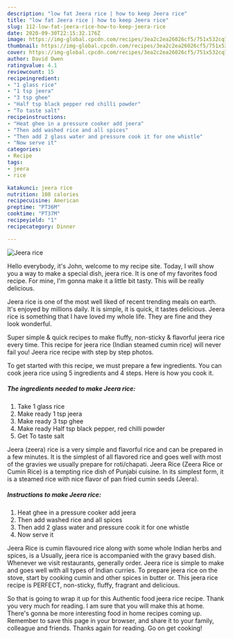 ```yaml
---
description: "low fat Jeera rice | how to keep Jeera rice"
title: "low fat Jeera rice | how to keep Jeera rice"
slug: 112-low-fat-jeera-rice-how-to-keep-jeera-rice
date: 2020-09-30T22:15:32.176Z
image: https://img-global.cpcdn.com/recipes/3ea2c2ea26026cf5/751x532cq70/jeera-rice-recipe-main-photo.jpg
thumbnail: https://img-global.cpcdn.com/recipes/3ea2c2ea26026cf5/751x532cq70/jeera-rice-recipe-main-photo.jpg
cover: https://img-global.cpcdn.com/recipes/3ea2c2ea26026cf5/751x532cq70/jeera-rice-recipe-main-photo.jpg
author: David Owen
ratingvalue: 4.1
reviewcount: 15
recipeingredient:
- "1 glass rice"
- "1 tsp jeera"
- "3 tsp ghee"
- "Half tsp black pepper red chilli powder"
- "To taste salt"
recipeinstructions:
- "Heat ghee in a pressure cooker add jeera"
- "Then add washed rice and all spices"
- "Then add 2 glass water and pressure cook it for one whistle"
- "Now serve it"
categories:
- Recipe
tags:
- jeera
- rice

katakunci: jeera rice 
nutrition: 108 calories
recipecuisine: American
preptime: "PT36M"
cooktime: "PT37M"
recipeyield: "1"
recipecategory: Dinner

---
```



![Jeera rice](https://img-global.cpcdn.com/recipes/3ea2c2ea26026cf5/751x532cq70/jeera-rice-recipe-main-photo.jpg)

Hello everybody, it's John, welcome to my recipe site. Today, I will show you a way to make a special dish, jeera rice. It is one of my favorites food recipe. For mine, I'm gonna make it a little bit tasty. This will be really delicious.

Jeera rice is one of the most well liked of recent trending meals on earth. It's enjoyed by millions daily. It is simple, it is quick, it tastes delicious. Jeera rice is something that I have loved my whole life. They are fine and they look wonderful.

Super simple &amp; quick recipes to make fluffy, non-sticky &amp; flavorful jeera rice every time. This recipe for jeera rice (Indian steamed cumin rice) will never fail you! Jeera rice recipe with step by step photos.


To get started with this recipe, we must prepare a few ingredients. You can cook jeera rice using 5 ingredients and 4 steps. Here is how you cook it.

<!--inarticleads1-->

##### The ingredients needed to make Jeera rice:

1. Take 1 glass rice
1. Make ready 1 tsp jeera
1. Make ready 3 tsp ghee
1. Make ready Half tsp black pepper, red chilli powder
1. Get To taste salt


Jeera (zeera) rice is a very simple and flavorful rice and can be prepared in a few minutes. It is the simplest of all flavored rice and goes well with most of the gravies we usually prepare for roti/chapati. Jeera Rice (Zeera Rice or Cumin Rice) is a tempting rice dish of Punjabi cuisine. In its simplest form, it is a steamed rice with nice flavor of pan fried cumin seeds (Jeera). 

<!--inarticleads2-->

##### Instructions to make Jeera rice:

1. Heat ghee in a pressure cooker add jeera
1. Then add washed rice and all spices
1. Then add 2 glass water and pressure cook it for one whistle
1. Now serve it


Jeera Rice is cumin flavoured rice along with some whole Indian herbs and spices, is a Usually, jeera rice is accompanied with the gravy based dish. Whenever we visit restaurants, generally order. Jeera rice is simple to make and goes well with all types of Indian curries. To prepare jeera rice on the stove, start by cooking cumin and other spices in butter or. This jeera rice recipe is PERFECT, non-sticky, fluffy, fragrant and delicious. 

So that is going to wrap it up for this Authentic food jeera rice recipe. Thank you very much for reading. I am sure that you will make this at home. There's gonna be more interesting food in home recipes coming up. Remember to save this page in your browser, and share it to your family, colleague and friends. Thanks again for reading. Go on get cooking!
